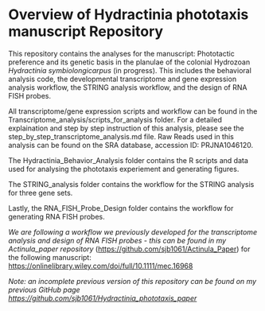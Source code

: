 # Overview of Hydractinia phototaxis manuscript Repository

This repository contains the analyses for the manuscript: Phototactic preference and its genetic basis in the planulae of the colonial Hydrozoan _Hydractinia symbiolongicarpus_ (in progress). This includes the behavioral analysis code, the developmental transcriptome and gene expression analysis workflow, the STRING analysis workflow, and the design of RNA FISH probes.

All transcriptome/gene expression scripts and workflow can be found in the Transcriptome_analysis/scripts_for_analysis folder. For a detailed explaination and step by step instruction of this analysis, please see the step_by_step_transcriptome_analysis.md file. Raw Reads used in this analysis can be found on the SRA database, accession ID: PRJNA1046120. 

The Hydractinia_Behavior_Analysis folder contains the R scripts and data used for analysing the phototaxis experiement and generating figures.

The STRING_analysis folder contains the workflow for the STRING analysis for three gene sets.

Lastly, the RNA_FISH_Probe_Design folder contains the workflow for generating RNA FISH probes.



_We are following a workflow we previously developed for the transcriptome analysis and design of RNA FISH probes - this can be found in my Actinula_paper repository_ (https://github.com/sjb1061/Actinula_Paper) for the following manuscript: https://onlinelibrary.wiley.com/doi/full/10.1111/mec.16968 

_Note: an incomplete previous version of this repository can be found on my previous GitHub page https://github.com/sjb1061/Hydractinia_phototaxis_paper_
